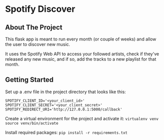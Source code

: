 # Spotify Discover

## About The Project
This flask app is meant to run every month (or couple of weeks) and allow the user to discover new music.

It uses the Spotify Web API to access your followed artists, check if they've released any new music, and if so, add the tracks to a new playlist for that month.

## Getting Started
Set up a .env file in the project directory that looks like this:
```
SPOTIFY_CLIENT_ID='<your_client_id>'
SPOTIFY_CLIENT_SECRET='<your_client_secret>'
SPOTIFY_REDIRECT_URI='http://127.0.0.1:5000/callback'
```

Create a virtual environment for the project and activate it:
```virtualenv venv```
```source venv/bin/activate```

Install required packages:
```pip install -r requirements.txt```

